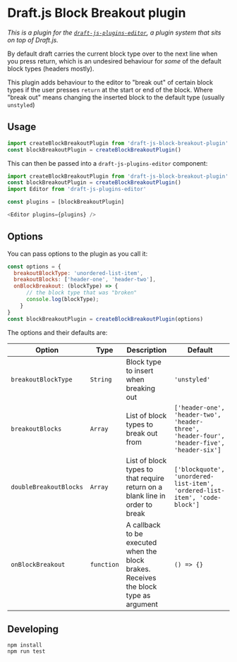 # Draft.js Block Breakout plugin

*This is a plugin for the [`draft-js-plugins-editor`](https://www.draft-js-plugins.com/), a plugin system that sits on top of Draft.js.*

By default draft carries the current block type over to the next line when you press return, which is an undesired behaviour for _some_ of the default block types (headers mostly).

This plugin adds behaviour to the editor to "break out" of certain block types if the user presses `return` at the start or end of the block. Where "break out" means changing the inserted block to the default type (usually `unstyled`)

## Usage

```js
import createBlockBreakoutPlugin from 'draft-js-block-breakout-plugin'
const blockBreakoutPlugin = createBlockBreakoutPlugin()
```

This can then be passed into a `draft-js-plugins-editor` component:

```js
import createBlockBreakoutPlugin from 'draft-js-block-breakout-plugin'
const blockBreakoutPlugin = createBlockBreakoutPlugin()
import Editor from 'draft-js-plugins-editor'

const plugins = [blockBreakoutPlugin]

<Editor plugins={plugins} />
```

## Options

You can pass options to the plugin as you call it:

```js
const options = {
  breakoutBlockType: 'unordered-list-item',
  breakoutBlocks: ['header-one', 'header-two'],
  onBlockBreakout: (blockType) => {
      // the block type that was "broken"
      console.log(blockType);
    }
}
const blockBreakoutPlugin = createBlockBreakoutPlugin(options)
```

The options and their defaults are:

| Option | Type | Description | Default |
| --- | --- | --- | --- |
| `breakoutBlockType` | `String` | Block type to insert when breaking out | `'unstyled'`
| `breakoutBlocks` | `Array` | List of block types to break out from | `['header-one', 'header-two', 'header-three', 'header-four', 'header-five', 'header-six']`
| `doubleBreakoutBlocks` | `Array` | List of block types to that require return on a blank line in order to break | `['blockquote', 'unordered-list-item', 'ordered-list-item', 'code-block']`
| `onBlockBreakout` | `function` | A callback to be executed when the block brakes. Receives the block type as argument | `() => {}`

## Developing

```
npm install
npm run test
```
